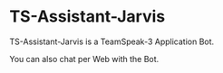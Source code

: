 # TS-Assistant-Jarvis

TS-Assistant-Jarvis is a TeamSpeak-3 Application Bot.

You can also chat per Web with the Bot.

